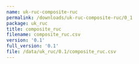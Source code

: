 ```yaml
---
name: uk-ruc-composite-ruc
permalink: /downloads/uk-ruc-composite-ruc/0_1
package: uk_ruc
title: composite_ruc
filename: composite_ruc.csv
version: '0.1'
full_version: '0.1'
file: /data/uk_ruc/0.1/composite_ruc.csv
---
```

